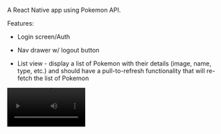 A React Native app using Pokemon API.

Features:

* Login screen/Auth

* Nav drawer w/ logout button

* List view - display a list of Pokemon with their details (image, name, type, etc.) and should have a pull-to-refresh functionality that will re-fetch the list of Pokemon


<video src='https://streamable.com/xkkfu7' width=180/>